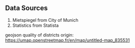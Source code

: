 ## Data Sources

1. Mietspiegel from City of Munich
2. Statistics from Statista

geojson quality of districts origin:
https://umap.openstreetmap.fr/en/map/untitled-map_835531
